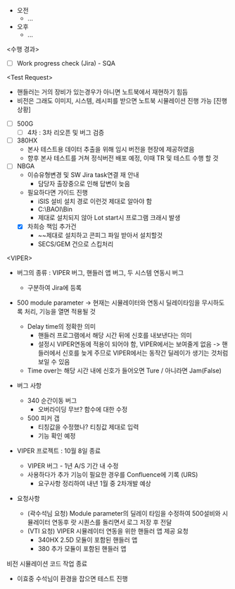 - 오전
	- ...
- 오후
	- ...

<수행 경과>
- [ ] Work progress check (Jira) - SQA

\<Test Request>
- 핸들러는 거의 장비가 있는경우가 아니면 노트북에서 재현하기 힘듬
- 비전은 그래도 이미지, 시스템, 레시피를 받으면 노트북 시뮬레이션 진행 가능
[진행상황]
- [ ] 500G
	- [ ] 4차 : 3차 리오픈 및 버그 검증
- [ ] 380HX
	- 본사 테스트용 데이터 추출을 위해 임시 버전을 현장에 제공하였음
	- 향후 본사 테스트를 거쳐 정식버전 배포 예정, 이때 TR 및 테스트 수행 할 것
- [ ] NBGA
	- 이슈유형변경 및 SW Jira task연결 재 안내
		- 담당자 출장중으로 인해 답변이 늦음
	- 필요하다면 가이드 진행
		- iSIS 설비 설치 경로 이런것 제대로 알아야 함
		- C:\BAOI\Bin
		- 제대로 설치되지 않아 Lot start시 프로그램 크래시 발생
	- [x] 차희승 책임 추가건
		- ~~제대로 설치하고 콘피그 파일 받아서 설치할것
		- SECS/GEM 건으로 스킵처리

\<VIPER>
- 버그의 종류 : VIPER 버그, 핸들러 앱 버그, 두 시스템 연동시 버그
	- 구분하여 Jira에 등록

- 500 module parameter -> 현재는 시뮬레이터와 연동시 딜레이타임을 무시하도록 처리, 기능을 열면 적용될 것
	- Delay time의 정확한 의미
		- 핸들러 프로그램에서 해당 시간 뒤에 신호를 내보낸다는 의미
		- 설정시 VIPER연동에 적용이 되어야 함, VIPER에서는 보여줄게 없음 -> 핸들러에서 신호를 늦게 주므로 VIPER에서는 동작간 딜레이가 생기는 것처럼 보일 수 있음
	- Time over는 해당 시간 내에 신호가 들어오면 Ture / 아니라면 Jam(False)

- 버그 사항
	- 340 순간이동 버그
		- 오버라이딩 무브? 함수에 대한 수정
	- 500 피커 갭
		- 티칭값을 수정했나? 티칭값 제대로 입력
		- 기능 확인 예정

- VIPER 프로젝트 : 10월 8일 종료
	- VIPER 버그 - 1년 A/S 기간 내 수정
	- 사용하다가 추가 기능이 필요한 경우를 Confluence에 기록 (URS)
		- 요구사항 정리하여 내년 1월 중 2차개발 예상

- 요청사항
	- (곽수석님 요청) Module parameter의 딜레이 타임을 수정하여 500설비와 시뮬레이터 연동후 랏 시퀀스를 돌리면서 로그 저장 후 전달
	- (VTI 요청) VIPER 시뮬레이터 연동을 위한 핸들러 앱 제공 요청
		- 340HX 2.5D 모듈이 포함된 핸들러 앱
		- 380 추가 모듈이 포함된 핸들러 앱

비전 시뮬레이션 코드 작업 종료
- 이효중 수석님이 환경을 잡으면 테스트 진행

